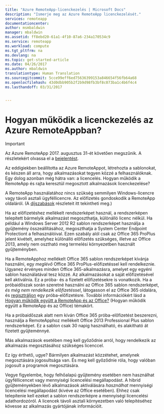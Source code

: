 ```yaml
---
title: "Azure RemoteApp-licenckezelés | Microsoft Docs"
description: "Ismerje meg az Azure RemoteApp licenckezelését."
services: remoteapp
documentationcenter: 
author: msmbaldwin
manager: mbaldwin
ms.assetid: ff8ebd20-61a1-4f10-87a6-234a170534c9
ms.service: remoteapp
ms.workload: compute
ms.tgt_pltfrm: na
ms.devlang: na
ms.topic: get-started-article
ms.date: 04/26/2017
ms.author: mbaldwin
translationtype: Human Translation
ms.sourcegitcommit: 5cce99eff6ed75636399153a846654f56fb64a68
ms.openlocfilehash: 43d0dbb905b2f2b9d98fb3bf8c073ba1c4b6f4c4
ms.lasthandoff: 03/31/2017


---
```

# <a name="how-does-licensing-work-in-azure-remoteapp"></a>Hogyan működik a licenckezelés az Azure RemoteAppban?
> [!IMPORTANT]
> Az Azure RemoteApp 2017. augusztus 31-ét követően megszűnik. A részletekért olvassa el a [bejelentést](https://go.microsoft.com/fwlink/?linkid=821148).
> 
> 

Az eddigiekben beállította az Azure RemoteAppot, létrehozta a sablonokat, és készen áll arra, hogy alkalmazásokat tegyen közzé a felhasználóknak. Egy dolog azonban még hátra van: a licencelés. Hogyan működik a RemoteApp és rajta keresztül megosztott alkalmazások licenckezelése?

A RemoteApp használatához nincs szükség semmilyen Windows-licencre vagy távoli asztali ügyféllicencre. Az előfizetés gondoskodik a RemoteApp oldaláról. (A [díjszabások](https://azure.microsoft.com/pricing/details/remoteapp) részleteit itt tekintheti meg.)

Ha az előfizetéshez mellékelt rendszerképet használ, a rendszerképen telepített bármelyik alkalmazást megoszthatja, különálló licenc nélkül. Ha például a Windows Server 2012 R2 sablon rendszerképet használja a gyűjtemény összeállításához, megoszthatja a System Center Endpoint Protectiont a felhasználóival. Ezen szabály alól csak az Office 365 ProPlus jelent kivételt, amelyhez különálló előfizetés szükséges, illetve az Office 2013, amely nem osztható meg termelési környezetben használt gyűjteményben.

Ha a RemoteApphoz mellékelt Office 365 sablon rendszerképet kívánja használni, egy *meglévő* Office 365 ProPlus-előfizetéssel kell rendelkeznie. Ugyanez érvényes minden Office 365-alkalmazásra, amelyet egy egyéni sablon használatával tesz közzé. Az alkalmazásokat a saját előfizetésével kell aktiválnia. Ez a próba- és a fizetett előfizetésekre is vonatkozik. Ha a próbaidőszak során szeretné használni az Office 365 sablon rendszerképet, *és még nem rendelkezik előfizetéssel*, látogasson el az Office 365 oldalára, és [regisztráljon](https://go.microsoft.com/fwlink/p/?LinkID=403802) egy próba-előfizetésre. További információkért lásd a [Hogyan működik együtt a RemoteApp és az Office?](remoteapp-o365.md) (Hogyan működik együtt a RemoteApp és az Office) témakört.

Ha a próbaidőszak alatt nem kíván Office 365 próba-előfizetést beszerezni, használja a RemoteApphoz mellékelt Office 2013 Professional Plus sablon rendszerképet. Ez a sablon csak 30 napig használható, és alakítható át fizetett gyűjteménnyé.

Más alkalmazások esetében meg kell győződnie arról, hogy rendelkezik az alkalmazás megosztásához szükséges licenccel.

Ez így érthető, ugye? Bármilyen alkalmazást közzétehet, amelynek megosztására jogosultsága van. És meg kell győződnie róla, hogy valóban jogosult a programok megosztására.

Vegye figyelembe, hogy felhőalapú gyűjtemény esetében nem használhat ügyféllicencet vagy mennyiségi licencelési megállapodást. A hibrid gyűjteményekben lévő alkalmazások aktiválására *használhat* mennyiségi licencelési megállapodást (kivéve az Office esetében). Ehhez csak telepítenie kell ezeket a sablon rendszerképre a mennyiségi licencelési adathordozóról. A licencek távoli asztali környezetben való telepítéséhez kövesse az alkalmazás gyártójának információit.


